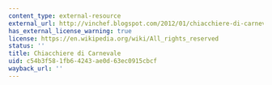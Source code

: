 ```yaml
---
content_type: external-resource
external_url: http://vinchef.blogspot.com/2012/01/chiacchiere-di-carnevale.html
has_external_license_warning: true
license: https://en.wikipedia.org/wiki/All_rights_reserved
status: ''
title: Chiacchiere di Carnevale
uid: c54b3f58-1fb6-4243-ae0d-63ec0915cbcf
wayback_url: ''
---
```

